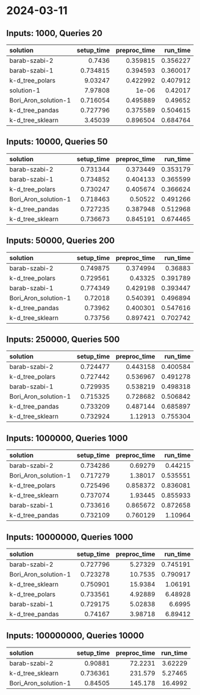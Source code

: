 # 2024-03-11

## Inputs: 1000, Queries 20

| solution             |   setup_time |   preproc_time |   run_time |
|:---------------------|-------------:|---------------:|-----------:|
| barab-szabi-2        |     0.7436   |       0.359815 |   0.356227 |
| barab-szabi-1        |     0.734815 |       0.394593 |   0.360017 |
| k-d_tree_polars      |     9.03247  |       0.422992 |   0.407912 |
| solution-1           |     7.97808  |       1e-06    |   0.42017  |
| Bori_Aron_solution-1 |     0.716054 |       0.495889 |   0.49652  |
| k-d_tree_pandas      |     0.727796 |       0.375589 |   0.504615 |
| k-d_tree_sklearn     |     3.45039  |       0.896504 |   0.684764 |

## Inputs: 10000, Queries 50

| solution             |   setup_time |   preproc_time |   run_time |
|:---------------------|-------------:|---------------:|-----------:|
| barab-szabi-2        |     0.731344 |       0.373449 |   0.353179 |
| barab-szabi-1        |     0.734852 |       0.404133 |   0.365599 |
| k-d_tree_polars      |     0.730247 |       0.405674 |   0.366624 |
| Bori_Aron_solution-1 |     0.718463 |       0.50522  |   0.491266 |
| k-d_tree_pandas      |     0.727235 |       0.387948 |   0.512968 |
| k-d_tree_sklearn     |     0.736673 |       0.845191 |   0.674465 |

## Inputs: 50000, Queries 200

| solution             |   setup_time |   preproc_time |   run_time |
|:---------------------|-------------:|---------------:|-----------:|
| barab-szabi-2        |     0.749875 |       0.374994 |   0.36883  |
| k-d_tree_polars      |     0.729561 |       0.43325  |   0.391789 |
| barab-szabi-1        |     0.774349 |       0.429198 |   0.393447 |
| Bori_Aron_solution-1 |     0.72018  |       0.540391 |   0.496894 |
| k-d_tree_pandas      |     0.73962  |       0.400301 |   0.547616 |
| k-d_tree_sklearn     |     0.73756  |       0.897421 |   0.702742 |

## Inputs: 250000, Queries 500

| solution             |   setup_time |   preproc_time |   run_time |
|:---------------------|-------------:|---------------:|-----------:|
| barab-szabi-2        |     0.724477 |       0.443158 |   0.400584 |
| k-d_tree_polars      |     0.727442 |       0.536967 |   0.491278 |
| barab-szabi-1        |     0.729935 |       0.538219 |   0.498318 |
| Bori_Aron_solution-1 |     0.715325 |       0.728682 |   0.506842 |
| k-d_tree_pandas      |     0.733209 |       0.487144 |   0.685897 |
| k-d_tree_sklearn     |     0.732924 |       1.12913  |   0.755304 |

## Inputs: 1000000, Queries 1000

| solution             |   setup_time |   preproc_time |   run_time |
|:---------------------|-------------:|---------------:|-----------:|
| barab-szabi-2        |     0.734286 |       0.69279  |   0.44215  |
| Bori_Aron_solution-1 |     0.717279 |       1.38017  |   0.535551 |
| k-d_tree_polars      |     0.725496 |       0.858372 |   0.836081 |
| k-d_tree_sklearn     |     0.737074 |       1.93445  |   0.855933 |
| barab-szabi-1        |     0.733616 |       0.865672 |   0.872658 |
| k-d_tree_pandas      |     0.732109 |       0.760129 |   1.10964  |

## Inputs: 10000000, Queries 1000

| solution             |   setup_time |   preproc_time |   run_time |
|:---------------------|-------------:|---------------:|-----------:|
| barab-szabi-2        |     0.727796 |        5.27329 |   0.745191 |
| Bori_Aron_solution-1 |     0.723278 |       10.7535  |   0.790917 |
| k-d_tree_sklearn     |     0.750901 |       15.9384  |   1.06191  |
| k-d_tree_polars      |     0.733561 |        4.92889 |   6.48928  |
| barab-szabi-1        |     0.729175 |        5.02838 |   6.6995   |
| k-d_tree_pandas      |     0.74167  |        3.98718 |   6.89412  |

## Inputs: 100000000, Queries 10000

| solution             |   setup_time |   preproc_time |   run_time |
|:---------------------|-------------:|---------------:|-----------:|
| barab-szabi-2        |     0.90881  |        72.2231 |    3.62229 |
| k-d_tree_sklearn     |     0.736361 |       231.579  |    5.27465 |
| Bori_Aron_solution-1 |     0.84505  |       145.178  |   16.4992  |